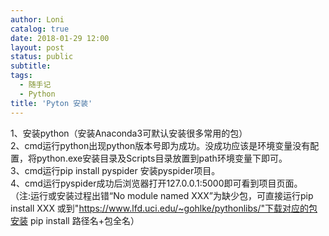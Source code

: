```yaml
---
author: Loni
catalog: true
date: 2018-01-29 12:00
layout: post
status: public
subtitle:
tags:
  - 随手记
  - Python
title: 'Pyton 安装'
---
```


1、安装python（安装Anaconda3可默认安装很多常用的包）  
2、cmd运行python出现python版本号即为成功。没成功应该是环境变量没有配置，将python.exe安装目录及Scripts目录放置到path环境变量下即可。  
3、cmd运行pip install pyspider 安装pyspider项目。  
4、cmd运行pyspider成功后浏览器打开127.0.0.1:5000即可看到项目页面。  
（注:运行或安装过程出错“No module named XXX”为缺少包，可直接运行pip install XXX 或到"https://www.lfd.uci.edu/~gohlke/pythonlibs/"下载对应的包安装 pip install 路径名+包全名）  